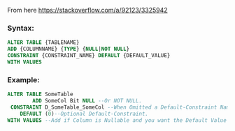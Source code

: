From here https://stackoverflow.com/a/92123/3325942
### Syntax:
```sql
ALTER TABLE {TABLENAME} 
ADD {COLUMNNAME} {TYPE} {NULL|NOT NULL} 
CONSTRAINT {CONSTRAINT_NAME} DEFAULT {DEFAULT_VALUE}
WITH VALUES
```

### Example:
```sql
ALTER TABLE SomeTable
        ADD SomeCol Bit NULL --Or NOT NULL.
 CONSTRAINT D_SomeTable_SomeCol --When Omitted a Default-Constraint Name is autogenerated.
    DEFAULT (0)--Optional Default-Constraint.
WITH VALUES --Add if Column is Nullable and you want the Default Value for Existing Records.
```